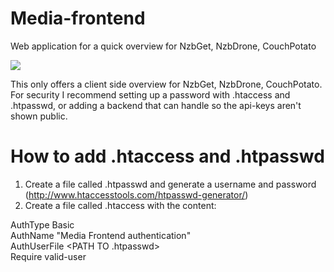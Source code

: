 Media-frontend
==============

Web application for a quick overview for NzbGet, NzbDrone, CouchPotato

![](http://i.imgur.com/P3sbRFu.png)

This only offers a client side overview for NzbGet, NzbDrone, CouchPotato. 
For security I recommend setting up a password with .htaccess and .htpasswd, or adding a backend that can handle so the api-keys aren't shown public.

How to add .htaccess and .htpasswd
==================================

 1. Create a file called .htpasswd and generate a username and password (http://www.htaccesstools.com/htpasswd-generator/)
 2. Create a file called .htaccess with the content:

   AuthType Basic<br />
   AuthName "Media Frontend authentication"<br />
   AuthUserFile <PATH TO .htpasswd><br />
   Require valid-user<br />
